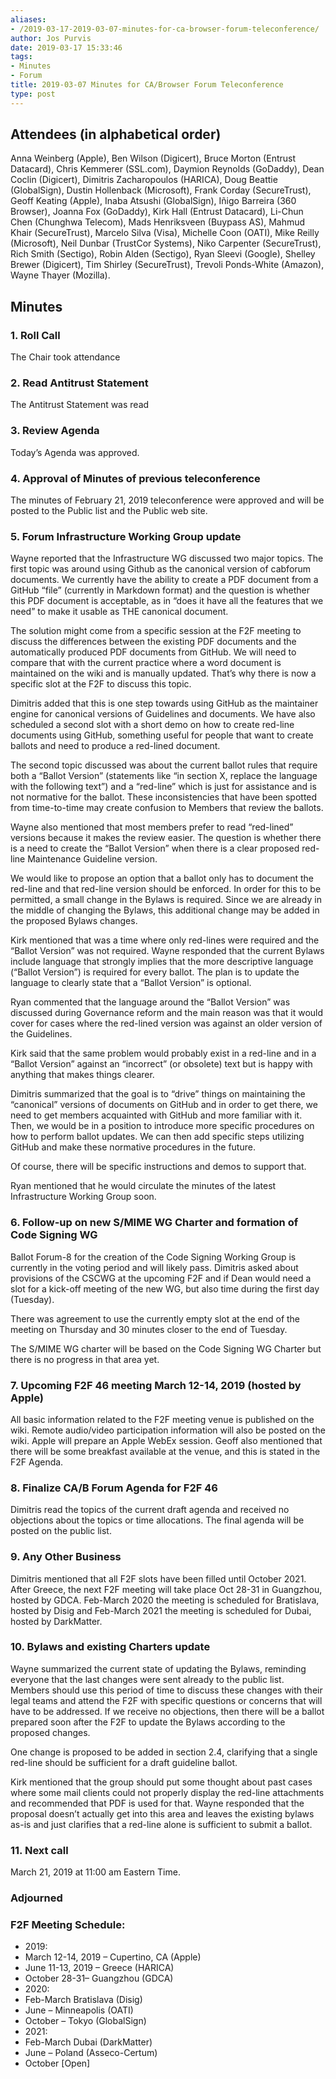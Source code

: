 ```yaml
---
aliases:
- /2019-03-17-2019-03-07-minutes-for-ca-browser-forum-teleconference/
author: Jos Purvis
date: 2019-03-17 15:33:46
tags:
- Minutes
- Forum
title: 2019-03-07 Minutes for CA/Browser Forum Teleconference
type: post
---
```


## Attendees (in alphabetical order) 

Anna Weinberg (Apple), Ben Wilson (Digicert), Bruce Morton (Entrust Datacard), Chris Kemmerer (SSL.com), Daymion Reynolds (GoDaddy), Dean Coclin (Digicert), Dimitris Zacharopoulos (HARICA), Doug Beattie (GlobalSign), Dustin Hollenback (Microsoft), Frank Corday (SecureTrust), Geoff Keating (Apple), Inaba Atsushi (GlobalSign), Iñigo Barreira (360 Browser), Joanna Fox (GoDaddy), Kirk Hall (Entrust Datacard), Li-Chun Chen (Chunghwa Telecom), Mads Henriksveen (Buypass AS), Mahmud Khair (SecureTrust), Marcelo Silva (Visa), Michelle Coon (OATI), Mike Reilly (Microsoft), Neil Dunbar (TrustCor Systems), Niko Carpenter (SecureTrust), Rich Smith (Sectigo), Robin Alden (Sectigo), Ryan Sleevi (Google), Shelley Brewer (Digicert), Tim Shirley (SecureTrust), Trevoli Ponds-White (Amazon), Wayne Thayer (Mozilla).

## Minutes

### 1. Roll Call

The Chair took attendance

### 2. Read Antitrust Statement

The Antitrust Statement was read

### 3. Review Agenda

Today’s Agenda was approved.

### 4. Approval of Minutes of previous teleconference 

The minutes of February 21, 2019 teleconference were approved and will be posted to the Public list and the Public web site.

### 5. Forum Infrastructure Working Group update 

Wayne reported that the Infrastructure WG discussed two major topics. The first topic was around using Github as the canonical version of cabforum documents. We currently have the ability to create a PDF document from a GitHub “file” (currently in Markdown format) and the question is whether this PDF document is acceptable, as in “does it have all the features that we need” to make it usable as THE canonical document.

The solution might come from a specific session at the F2F meeting to discuss the differences between the existing PDF documents and the automatically produced PDF documents from GitHub. We will need to compare that with the current practice where a word document is maintained on the wiki and is manually updated. That’s why there is now a specific slot at the F2F to discuss this topic.

Dimitris added that this is one step towards using GitHub as the maintainer engine for canonical versions of Guidelines and documents. We have also scheduled a second slot with a short demo on how to create red-line documents using GitHub, something useful for people that want to create ballots and need to produce a red-lined document.

The second topic discussed was about the current ballot rules that require both a “Ballot Version” (statements like “in section X, replace the language with the following text”) and a “red-line” which is just for assistance and is not normative for the ballot. These inconsistencies that have been spotted from time-to-time may create confusion to Members that review the ballots.

Wayne also mentioned that most members prefer to read “red-lined” versions because it makes the review easier. The question is whether there is a need to create the “Ballot Version” when there is a clear proposed red-line Maintenance Guideline version.

We would like to propose an option that a ballot only has to document the red-line and that red-line version should be enforced. In order for this to be permitted, a small change in the Bylaws is required. Since we are already in the middle of changing the Bylaws, this additional change may be added in the proposed Bylaws changes.

Kirk mentioned that was a time where only red-lines were required and the “Ballot Version” was not required. Wayne responded that the current Bylaws include language that strongly implies that the more descriptive language (“Ballot Version”) is required for every ballot. The plan is to update the language to clearly state that a “Ballot Version” is optional.

Ryan commented that the language around the “Ballot Version” was discussed during Governance reform and the main reason was that it would cover for cases where the red-lined version was against an older version of the Guidelines.

Kirk said that the same problem would probably exist in a red-line and in a “Ballot Version” against an “incorrect” (or obsolete) text but is happy with anything that makes things clearer.

Dimitris summarized that the goal is to “drive” things on maintaining the “canonical” versions of documents on GitHub and in order to get there, we need to get members acquainted with GitHub and more familiar with it. Then, we would be in a position to introduce more specific procedures on how to perform ballot updates. We can then add specific steps utilizing GitHub and make these normative procedures in the future.

Of course, there will be specific instructions and demos to support that.

Ryan mentioned that he would circulate the minutes of the latest Infrastructure Working Group soon.

### 6. Follow-up on new S/MIME WG Charter and formation of Code Signing WG 

Ballot Forum-8 for the creation of the Code Signing Working Group is currently in the voting period and will likely pass. Dimitris asked about provisions of the CSCWG at the upcoming F2F and if Dean would need a slot for a kick-off meeting of the new WG, but also time during the first day (Tuesday).

There was agreement to use the currently empty slot at the end of the meeting on Thursday and 30 minutes closer to the end of Tuesday.

The S/MIME WG charter will be based on the Code Signing WG Charter but there is no progress in that area yet.

### 7. Upcoming F2F 46 meeting March 12-14, 2019 (hosted by Apple) 

All basic information related to the F2F meeting venue is published on the wiki. Remote audio/video participation information will also be posted on the wiki. Apple will prepare an Apple WebEx session. Geoff also mentioned that there will be some breakfast available at the venue, and this is stated in the F2F Agenda.

### 8. Finalize CA/B Forum Agenda for F2F 46 

Dimitris read the topics of the current draft agenda and received no objections about the topics or time allocations. The final agenda will be posted on the public list.

### 9. Any Other Business 

Dimitris mentioned that all F2F slots have been filled until October 2021. After Greece, the next F2F meeting will take place Oct 28-31 in Guangzhou, hosted by GDCA. Feb-March 2020 the meeting is scheduled for Bratislava, hosted by Disig and Feb-March 2021 the meeting is scheduled for Dubai, hosted by DarkMatter.

### 10. Bylaws and existing Charters update 

Wayne summarized the current state of updating the Bylaws, reminding everyone that the last changes were sent already to the public list. Members should use this period of time to discuss these changes with their legal teams and attend the F2F with specific questions or concerns that will have to be addressed. If we receive no objections, then there will be a ballot prepared soon after the F2F to update the Bylaws according to the proposed changes.

One change is proposed to be added in section 2.4, clarifying that a single red-line should be sufficient for a draft guideline ballot.

Kirk mentioned that the group should put some thought about past cases where some mail clients could not properly display the red-line attachments and recommended that PDF is used for that. Wayne responded that the proposal doesn’t actually get into this area and leaves the existing bylaws as-is and just clarifies that a red-line alone is sufficient to submit a ballot.

### 11. Next call 

March 21, 2019 at 11:00 am Eastern Time.

### Adjourned 

### F2F Meeting Schedule:  

- 2019:
- March 12-14, 2019 – Cupertino, CA (Apple)
- June 11-13, 2019 – Greece (HARICA)
- October 28-31– Guangzhou (GDCA)
- 2020:
- Feb-March Bratislava (Disig)
- June – Minneapolis (OATI)
- October – Tokyo (GlobalSign)
- 2021:
- Feb-March Dubai (DarkMatter)
- June – Poland (Asseco-Certum)
- October \[Open\]